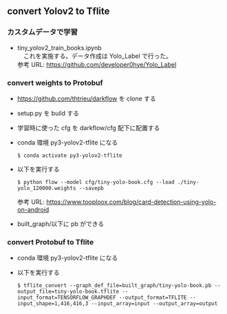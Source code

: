 ## convert Yolov2 to Tflite

### カスタムデータで学習

- tiny_yolov2_train_books.ipynb  
  　これを実施する。データ作成は Yolo_Label で行った。  
  参考 URL: https://github.com/developer0hye/Yolo_Label

### convert weights to Protobuf

- https://github.com/thtrieu/darkflow を clone する

- setup.py を build する

- 学習時に使った cfg を darkflow/cfg 配下に配置する

- conda 環境 py3-yolov2-tflite になる

  ```
  $ conda activate py3-yolov2-tflite
  ```

- 以下を実行する

  ```
  $ python flow --model cfg/tiny-yolo-book.cfg --load ./tiny-yolo_120000.weights --savepb
  ```

  参考 URL: https://www.tooploox.com/blog/card-detection-using-yolo-on-android

- built_graph/以下に pb ができる

### convert Protobuf to Tflite

- conda 環境 py3-yolov2-tflite になる

- 以下を実行する

  ```
  $ tflite_convert --graph_def_file=built_graph/tiny-yolo-book.pb --output_file=tiny-yolo-book.tflite --input_format=TENSORFLOW_GRAPHDEF --output_format=TFLITE --input_shape=1,416,416,3 --input_array=input --output_array=output
  ```
